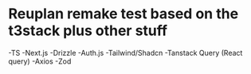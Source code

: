 # Reuplan remake test based on the t3stack plus other stuff
-TS
-Next.js
-Drizzle
-Auth.js
-Tailwind/Shadcn
-Tanstack Query (React query)
-Axios
-Zod
